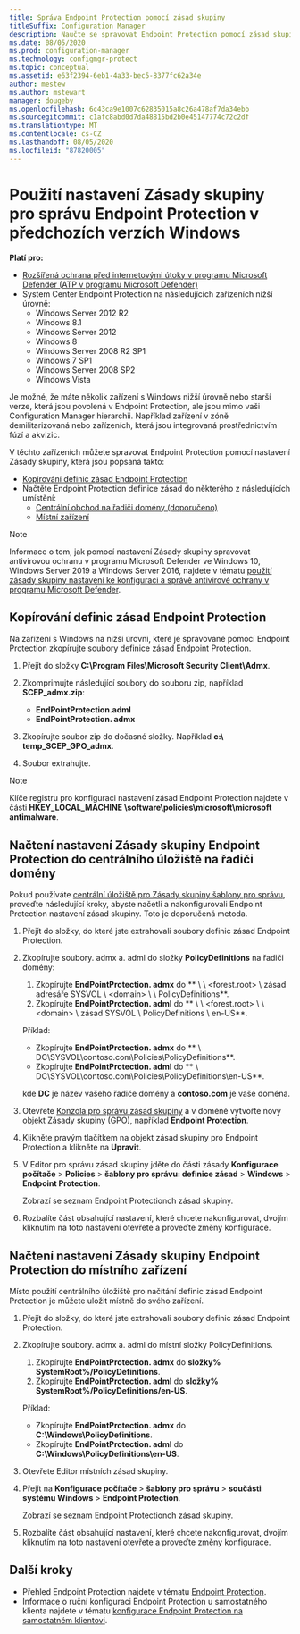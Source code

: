 ```yaml
---
title: Správa Endpoint Protection pomocí zásad skupiny
titleSuffix: Configuration Manager
description: Naučte se spravovat Endpoint Protection pomocí zásad skupiny.
ms.date: 08/05/2020
ms.prod: configuration-manager
ms.technology: configmgr-protect
ms.topic: conceptual
ms.assetid: e63f2394-6eb1-4a33-bec5-8377fc62a34e
author: mestew
ms.author: mstewart
manager: dougeby
ms.openlocfilehash: 6c43ca9e1007c62835015a8c26a478af7da34ebb
ms.sourcegitcommit: c1afc8abd0d7da48815bd2b0e45147774c72c2df
ms.translationtype: MT
ms.contentlocale: cs-CZ
ms.lasthandoff: 08/05/2020
ms.locfileid: "87820005"
---
```

# <a name="use-group-policy-settings-to-manage-endpoint-protection-in-previous-versions-of-windows"></a>Použití nastavení Zásady skupiny pro správu Endpoint Protection v předchozích verzích Windows

**Platí pro:**

- [Rozšířená ochrana před internetovými útoky v programu Microsoft Defender (ATP v programu Microsoft Defender)](https://query.prod.cms.rt.microsoft.com/cms/api/am/binary/RE2O8jv)
- System Center Endpoint Protection na následujících zařízeních nižší úrovně:
    - Windows Server 2012 R2
    - Windows 8.1
    - Windows Server 2012
    - Windows 8
    - Windows Server 2008 R2 SP1
    - Windows 7 SP1
    - Windows Server 2008 SP2
    - Windows Vista

Je možné, že máte několik zařízení s Windows nižší úrovně nebo starší verze, která jsou povolená v Endpoint Protection, ale jsou mimo vaši Configuration Manager hierarchii. Například zařízení v zóně demilitarizovaná nebo zařízeních, která jsou integrovaná prostřednictvím fúzí a akvizic. 

V těchto zařízeních můžete spravovat Endpoint Protection pomocí nastavení Zásady skupiny, která jsou popsaná takto:

- [Kopírování definic zásad Endpoint Protection](#copy-endpoint-protection-policy-definitions)
- Načtěte Endpoint Protection definice zásad do některého z následujících umístění:
    - [Centrální obchod na řadiči domény (doporučeno)](#load-endpoint-protection-group-policy-settings-into-a-central-store-on-a-domain-controller)
    - [Místní zařízení](#load-endpoint-protection-group-policy-settings-into-your-local-device)

> [!NOTE]
> Informace o tom, jak pomocí nastavení Zásady skupiny spravovat antivirovou ochranu v programu Microsoft Defender ve Windows 10, Windows Server 2019 a Windows Server 2016, najdete v tématu [použití zásady skupiny nastavení ke konfiguraci a správě antivirové ochrany v programu Microsoft Defender](https://docs.microsoft.com/windows/security/threat-protection/microsoft-defender-antivirus/use-group-policy-microsoft-defender-antivirus).

## <a name="copy-endpoint-protection-policy-definitions"></a>Kopírování definic zásad Endpoint Protection

Na zařízení s Windows na nižší úrovni, které je spravované pomocí Endpoint Protection zkopírujte soubory definice zásad Endpoint Protection.

1. Přejít do složky **C:\Program Files\Microsoft Security Client\Admx**. 

2. Zkomprimujte následující soubory do souboru zip, například **SCEP_admx.zip**:
    - **EndPointProtection.adml**
    - **EndPointProtection. admx**
3. Zkopírujte soubor zip do dočasné složky. Například **c:\ temp_SCEP_GPO_admx**.
4. Soubor extrahujte. 

> [!NOTE]
> Klíče registru pro konfiguraci nastavení zásad Endpoint Protection najdete v části **HKEY_LOCAL_MACHINE \software\policies\microsoft\microsoft antimalware**.

## <a name="load-endpoint-protection-group-policy-settings-into-a-central-store-on-a-domain-controller"></a>Načtení nastavení Zásady skupiny Endpoint Protection do centrálního úložiště na řadiči domény

Pokud používáte [centrální úložiště pro Zásady skupiny šablony pro správu](https://support.microsoft.com/help/3087759/how-to-create-and-manage-the-central-store-for-group-policy-administra), proveďte následující kroky, abyste načetli a nakonfigurovali Endpoint Protection nastavení zásad skupiny. Toto je doporučená metoda.

1. Přejít do složky, do které jste extrahovali soubory definic zásad Endpoint Protection.
2. Zkopírujte soubory. admx a. adml do složky **PolicyDefinitions** na řadiči domény:
    1. Zkopírujte **EndPointProtection. admx** do ** \\ \\ \<forest.root\> \\ zásad adresáře SYSVOL \\ \<domain\> \\ \\ PolicyDefinitions**. 
    2. Zkopírujte **EndPointProtection. adml** do ** \\ \\ \<forest.root\> \\ \\ \<domain\> \\ zásad SYSVOL \\ PolicyDefinitions \\ en-US**.  

    Příklad:
    
    - Zkopírujte **EndPointProtection. admx** do ** \\ DC\SYSVOL\contoso.com\Policies\PolicyDefinitions**.
    - Zkopírujte **EndPointProtection. adml** do ** \\ DC\SYSVOL\contoso.com\Policies\PolicyDefinitions\en-US**.
    
    kde **DC** je název vašeho řadiče domény a **contoso.com** je vaše doména.

3. Otevřete [Konzola pro správu zásad skupiny](https://docs.microsoft.com/internet-explorer/ie11-deploy-guide/group-policy-and-group-policy-mgmt-console-ie11) a v doméně vytvořte nový objekt Zásady skupiny (GPO), například **Endpoint Protection**.
4. Klikněte pravým tlačítkem na objekt zásad skupiny pro Endpoint Protection a klikněte na **Upravit**.
5. V Editor pro správu zásad skupiny jděte do části zásady **Konfigurace počítače**  >  **Policies**  >  **šablony pro správu: definice zásad**  >  **Windows**  >  **Endpoint Protection**.

   Zobrazí se seznam Endpoint Protectionch zásad skupiny.

6. Rozbalíte část obsahující nastavení, které chcete nakonfigurovat, dvojím kliknutím na toto nastavení otevřete a proveďte změny konfigurace.

## <a name="load-endpoint-protection-group-policy-settings-into-your-local-device"></a>Načtení nastavení Zásady skupiny Endpoint Protection do místního zařízení

Místo použití centrálního úložiště pro načítání definic zásad Endpoint Protection je můžete uložit místně do svého zařízení.

1. Přejít do složky, do které jste extrahovali soubory definic zásad Endpoint Protection.
2. Zkopírujte soubory. admx a. adml do místní složky PolicyDefinitions.
    1. Zkopírujte **EndPointProtection. admx** do **složky% SystemRoot%/PolicyDefinitions**. 
    2. Zkopírujte **EndPointProtection. adml** do **složky% SystemRoot%/PolicyDefinitions/en-US**.
    
    Příklad:

    - Zkopírujte **EndPointProtection. admx** do **C:\Windows\PolicyDefinitions**.
    - Zkopírujte **EndPointProtection. adml** do **C:\Windows\PolicyDefinitions\en-US**.
    
3. Otevřete Editor místních zásad skupiny.
4. Přejít na **Konfigurace počítače**  >  **šablony pro správu**  >  **součásti systému Windows**  >  **Endpoint Protection**.

    Zobrazí se seznam Endpoint Protectionch zásad skupiny.

5. Rozbalíte část obsahující nastavení, které chcete nakonfigurovat, dvojím kliknutím na toto nastavení otevřete a proveďte změny konfigurace.

## <a name="next-steps"></a>Další kroky
- Přehled Endpoint Protection najdete v tématu [Endpoint Protection](endpoint-protection.md).
- Informace o ruční konfiguraci Endpoint Protection u samostatného klienta najdete v tématu [konfigurace Endpoint Protection na samostatném klientovi](endpoint-protection-configure-standalone-client.md).

